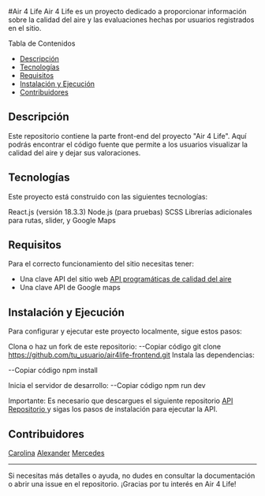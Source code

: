 #Air 4 Life
Air 4 Life es un proyecto dedicado a proporcionar información sobre la calidad del aire y las evaluaciones hechas por usuarios registrados en el sitio.

Tabla de Contenidos
- [Descripción](#descripción)
- [Tecnologías](#tecnologías)
- [Requisitos](#Requisitos)
- [Instalación y Ejecución](#instalación-y-ejecución)
- [Contribuidores](contribuidores)



## Descripción
Este repositorio contiene la parte front-end del proyecto "Air 4 Life". Aquí podrás encontrar el código fuente que permite a los usuarios visualizar la calidad del aire y dejar sus valoraciones.

## Tecnologías
Este proyecto está construido con las siguientes tecnologías:

React.js (versión 18.3.3)
Node.js (para pruebas)
SCSS
Librerías adicionales para rutas, slider, y Google Maps

## Requisitos
Para el correcto funcionamiento del sitio necesitas tener:
- Una clave API del sitio web <a href="https://aqicn.org/api/es/">API programáticas de calidad del aire</a>
- Una clave API de Google maps
  
## Instalación y Ejecución
Para configurar y ejecutar este proyecto localmente, sigue estos pasos:

Clona o haz un fork de este repositorio:
 --Copiar código
git clone https://github.com/tu_usuario/air4life-frontend.git
Instala las dependencias:

 --Copiar código
npm install

Inicia el servidor de desarrollo:
 --Copiar código
npm run dev

Importante: Es necesario que descargues el siguiente repositorio <a href="https://github.com/Hilmar09/ApiCrudAir">API Repositorio </a> y sigas los pasos de instalación para ejecutar la API.

## Contribuidores
<a href="https://github.com/CarolBV">Carolina</a>
<a href="https://github.com/chichilahore">Alexander</a>
<a href="https://github.com/Mercedes-Celedon">Mercedes</a>

___________________________________________________________________
Si necesitas más detalles o ayuda, no dudes en consultar la documentación o abrir una issue en el repositorio. ¡Gracias por tu interés en Air 4 Life!
